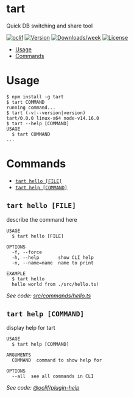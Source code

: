tart
====

Quick DB switching and share tool

[![oclif](https://img.shields.io/badge/cli-oclif-brightgreen.svg)](https://oclif.io)
[![Version](https://img.shields.io/npm/v/tart.svg)](https://npmjs.org/package/tart)
[![Downloads/week](https://img.shields.io/npm/dw/tart.svg)](https://npmjs.org/package/tart)
[![License](https://img.shields.io/npm/l/tart.svg)](https://github.com/sdelements/tart/blob/master/package.json)

<!-- toc -->
* [Usage](#usage)
* [Commands](#commands)
<!-- tocstop -->
# Usage
<!-- usage -->
```sh-session
$ npm install -g tart
$ tart COMMAND
running command...
$ tart (-v|--version|version)
tart/0.0.0 linux-x64 node-v14.16.0
$ tart --help [COMMAND]
USAGE
  $ tart COMMAND
...
```
<!-- usagestop -->
# Commands
<!-- commands -->
* [`tart hello [FILE]`](#tart-hello-file)
* [`tart help [COMMAND]`](#tart-help-command)

## `tart hello [FILE]`

describe the command here

```
USAGE
  $ tart hello [FILE]

OPTIONS
  -f, --force
  -h, --help       show CLI help
  -n, --name=name  name to print

EXAMPLE
  $ tart hello
  hello world from ./src/hello.ts!
```

_See code: [src/commands/hello.ts](https://github.com/sdelements/tart/blob/v0.0.0/src/commands/hello.ts)_

## `tart help [COMMAND]`

display help for tart

```
USAGE
  $ tart help [COMMAND]

ARGUMENTS
  COMMAND  command to show help for

OPTIONS
  --all  see all commands in CLI
```

_See code: [@oclif/plugin-help](https://github.com/oclif/plugin-help/blob/v3.2.2/src/commands/help.ts)_
<!-- commandsstop -->
